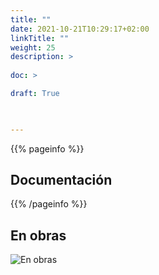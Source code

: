 ```yaml
---
title: ""
date: 2021-10-21T10:29:17+02:00
linkTitle: ""
weight: 25
description: >
    
doc: >

draft: True
    


---
```

{{% pageinfo %}}
## Documentación

{{% /pageinfo %}}


## En obras
![En obras](https://thumbs.gfycat.com/BabyishFailingAngelfish-size_restricted.gif)

